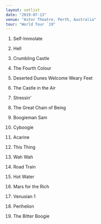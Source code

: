 ```yaml
---
layout: setlist
date: "2019-07-13"
venue: "Astor Theatre, Perth, Australia"
tour: "World Tour `19"
---
```



 1. Self-Immolate

 2. Hell

 3. Crumbling Castle

 4. The Fourth Colour

 5. Deserted Dunes Welcome Weary Feet

 6. The Castle in the Air

 7. Stressin'

 8. The Great Chain of Being

 9. Boogieman Sam

10. Cyboogie

11. Acarine

12. This Thing

13. Wah Wah

14. Road Train

15. Hot Water

16. Mars for the Rich

17. Venusian 1

18. Perihelion

19. The Bitter Boogie


